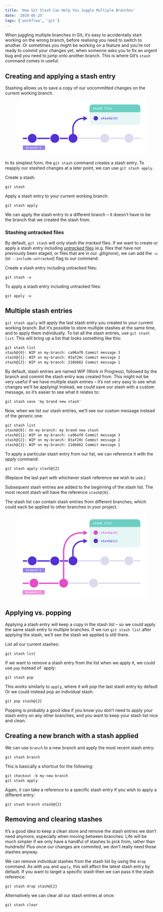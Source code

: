 ```yaml
---
title: 'How Git Stash Can Help You Juggle Multiple Branches'
date: '2019-05-25'
tags: ['workflow', 'git']
---
```


When juggling multiple branches in Git, it’s easy to accidentally start working on the wrong branch, before realising you need to switch to another. Or sometimes you might be working on a feature and you’re not ready to commit your changes yet, when someone asks you to fix an urgent bug and you need to jump onto another branch. This is where Git’s `stash` command comes in useful.

## Creating and applying a stash entry

Stashing allows us to save a copy of our uncommitted changes on the current working branch.

<figure>
  <img src="how-git-stash-01.svg" alt="A stash entry added to the stash list">
</figure>

In its simplest form, the `git stash` command creates a stash entry. To reapply our stashed changes at a later point, we can use `git stash apply`.

Create a stash:

```
git stash
```

Apply a stash entry to your current working branch:

```
git stash apply
```

We can apply the stash entry to a different branch – it doesn’t have to be the branch that we created the stash from.

### Stashing untracked files

By default, `git stash` will only stash the _tracked_ files. If we want to create or apply a stash entry including [_untracked_ files](https://git-scm.com/book/en/v2/Git-Basics-Recording-Changes-to-the-Repository) (e.g. files that have not previously been staged, or files that are in our _.gitignore_), we can add the `-u` (or `--include-untracked`) flag to our command:

Create a stash entry including untracked files:

```
git stash -u
```

To apply a stash entry including untracked files:

```
git apply -u
```

## Multiple stash entries

`git stash apply` will apply the last stash entry you created to your current working branch. But it’s possible to store multiple stashes at the same time, and to apply them individually. To list all the stash entries, use `git stash list`. This will bring up a list that looks something like this:

```
git stash list
stash@{0}: WIP on my-branch: ca96af0 Commit message 3
stash@{1}: WIP on my-branch: 03af20c Commit message 2
stash@{2}: WIP on my-branch: 216b662 Commit message 1

```

By default, stash entries are named WIP (Work in Progress), followed by the branch and commit the stash entry was created from. This might not be very useful if we have multiple stash entries – it’s not very easy to see what changes we’ll be applying! Instead, we could save our stash with a custom message, so it’s easier to see what it relates to:

```
git stash save 'my brand new stash'
```

Now, when we list our stash entries, we’ll see our custom message instead of the generic one:

```
git stash list
stash@{0}: On my-branch: my brand new stash
stash@{1}: WIP on my-branch: ca96af0 Commit message 3
stash@{2}: WIP on my-branch: 03af20c Commit message 2
stash@{3}: WIP on my-branch: 216b662 Commit message 1
```

To apply a particular stash entry from our list, we can reference it with the _apply_ command:

```
git stash apply stash@{2}
```

(Replace the last part with whichever stash reference we wish to use.)

Subsequent stash entries are added to the beginning of the stash list. The most recent stash will have the reference `stash@{0}`.

The stash list can contain stash entries from different branches, which could each be applied to other branches in your project.

<figure>
  <img src="how-git-stash-02.svg" alt="Stashes created from multiple branches">
</figure>

## Applying vs. popping

Applying a stash entry will keep a copy in the stash list – so we could apply the same stash entry to multiple branches. If we run `git stash list` after applying the stash, we’ll see the stash we applied is still there.

List all our current stashes:

```
git stash list
```

If we want to remove a stash entry from the list when we apply it, we could use `pop` instead of `apply:

```
git stash pop
```

This works similarly to `apply`, where it will pop the last stash entry by default Or we could instead pop an individual stash:

```
git pop stash@{2}
```

Popping is probably a good idea if you know you don’t need to apply your stash entry on any other branches, and you want to keep your stash list nice and clean.

## Creating a new branch with a stash applied

We can use `branch` to a new branch and apply the most recent stash entry:

```
git stash branch
```

This is basically a shortcut for the following:

```
git checkout -b my-new-branch
git stash apply
```

Again, it can take a reference to a specific stash entry if you wish to apply a different entry:

```
git stash branch stash@{2}
```

## Removing and clearing stashes

It’s a good idea to keep a clean store and remove the stash entries we don’t need anymore, especially when moving between branches. Life will be much simpler if we only have a handful of stashes to pick from, rather than hundreds! Plus once our changes are commited, we don’t really need those stashes anyway.

We can remove individual stashes from the stash list by using the `drop` command. As with `pop` and `apply`, this will affect the latest stash entry by default. If you want to target a specific stash then we can pass it the stash reference:

```
git stash drop stash@{2}
```

Alternatively we can clear all our stash entries at once:

```
git stash clear
```
